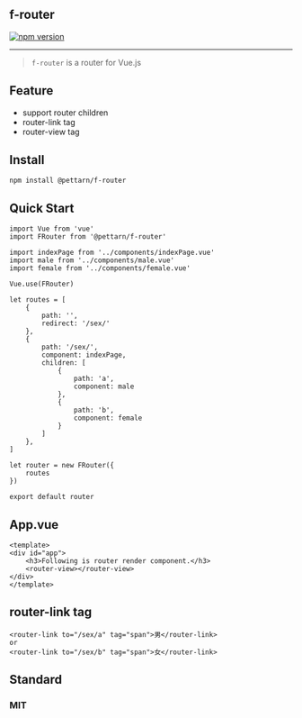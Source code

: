 ##    __f-router__

[![npm version](https://badge.fury.io/js/%40pettarn%2Ff-router.svg)](https://badge.fury.io/js/%40pettarn%2Ff-router)


***

> `f-router` is a router for Vue.js

##  Feature

-   support router children
-   router-link tag
-   router-view tag
  

##  Install

    npm install @pettarn/f-router

##  Quick Start


    import Vue from 'vue'
    import FRouter from '@pettarn/f-router'

    import indexPage from '../components/indexPage.vue'
    import male from '../components/male.vue'
    import female from '../components/female.vue'

    Vue.use(FRouter)

    let routes = [
        {
            path: '',
            redirect: '/sex/'
        },
        {
            path: '/sex/',
            component: indexPage,
            children: [
                {
                    path: 'a',
                    component: male
                },
                {
                    path: 'b',
                    component: female
                }
            ]
        },
    ]

    let router = new FRouter({
        routes
    })

    export default router

##   App.vue

    <template>
    <div id="app">
        <h3>Following is router render component.</h3>
        <router-view></router-view>
    </div>
    </template>

## router-link tag


    <router-link to="/sex/a" tag="span">男</router-link>
    or
    <router-link to="/sex/b" tag="span">女</router-link>

## Standard

### MIT